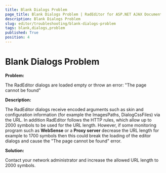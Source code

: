 ```yaml
---
title: Blank Dialogs Problem
page_title: Blank Dialogs Problem | RadEditor for ASP.NET AJAX Documentation
description: Blank Dialogs Problem
slug: editor/troubleshooting/blank-dialogs-problem
tags: blank,dialogs,problem
published: True
position: 4
---
```


# Blank Dialogs Problem

**Problem:**

The RadEditor dialogs are loaded empty or throw an error: "The page cannot be found"

**Description:**

The RadEditor dialogs receive encoded arguments such as skin and configuration information (for example the ImagesPaths, DialogCssFiles) via the URL. In addition RadEditor follows the HTTP rules, which allow up to 2000 symbols to be used for the URL length. However, if some monitoring program such as **WebSense** or a **Proxy server** decrease the URL length for example to 1700 symbols then this could break the loading of the editor dialogs and cause the "The page cannot be found" error.

**Solution:**

Contact your network administrator and increase the allowed URL length to 2000 symbols.
